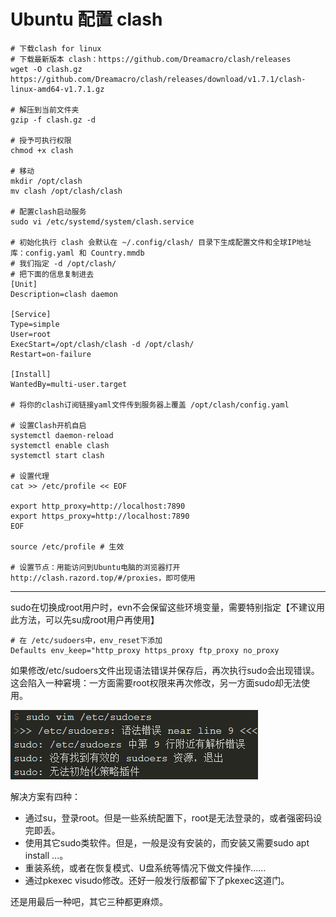 # Ubuntu 配置 clash

```
# 下载clash for linux
# 下载最新版本 clash：https://github.com/Dreamacro/clash/releases
wget -O clash.gz https://github.com/Dreamacro/clash/releases/download/v1.7.1/clash-linux-amd64-v1.7.1.gz
 
# 解压到当前文件夹
gzip -f clash.gz -d

# 授予可执行权限
chmod +x clash

# 移动
mkdir /opt/clash
mv clash /opt/clash/clash

# 配置clash启动服务
sudo vi /etc/systemd/system/clash.service

# 初始化执行 clash 会默认在 ~/.config/clash/ 目录下生成配置文件和全球IP地址库：config.yaml 和 Country.mmdb 
# 我们指定 -d /opt/clash/
# 把下面的信息复制进去
[Unit]
Description=clash daemon

[Service]
Type=simple
User=root
ExecStart=/opt/clash/clash -d /opt/clash/
Restart=on-failure

[Install]
WantedBy=multi-user.target

# 将你的clash订阅链接yaml文件传到服务器上覆盖 /opt/clash/config.yaml

# 设置Clash开机自启
systemctl daemon-reload
systemctl enable clash
systemctl start clash

# 设置代理
cat >> /etc/profile << EOF

export http_proxy=http://localhost:7890
export https_proxy=http://localhost:7890
EOF

source /etc/profile # 生效

# 设置节点：用能访问到Ubuntu电脑的浏览器打开 http://clash.razord.top/#/proxies，即可使用
```

----

sudo在切换成root用户时，evn不会保留这些环境变量，需要特别指定【不建议用此方法，可以先su成root用户再使用】

```
# 在 /etc/sudoers中，env_reset下添加
Defaults env_keep="http_proxy https_proxy ftp_proxy no_proxy
```

如果修改/etc/sudoers文件出现语法错误并保存后，再次执行sudo会出现错误。 这会陷入一种窘境：一方面需要root权限来再次修改，另一方面sudo却无法使用。

![image-20211026095823812](Ubuntu%20%E9%85%8D%E7%BD%AE%20clash.assets/image-20211026095823812.png)

解决方案有四种：

- 通过su，登录root。但是一些系统配置下，root是无法登录的，或者强密码设完即丢。
- 使用其它sudo类软件。但是，一般是没有安装的，而安装又需要sudo apt install ...。
- 重装系统，或者在恢复模式、U盘系统等情况下做文件操作……
- 通过pkexec visudo修改。还好一般发行版都留下了pkexec这道门。

还是用最后一种吧，其它三种都更麻烦。
